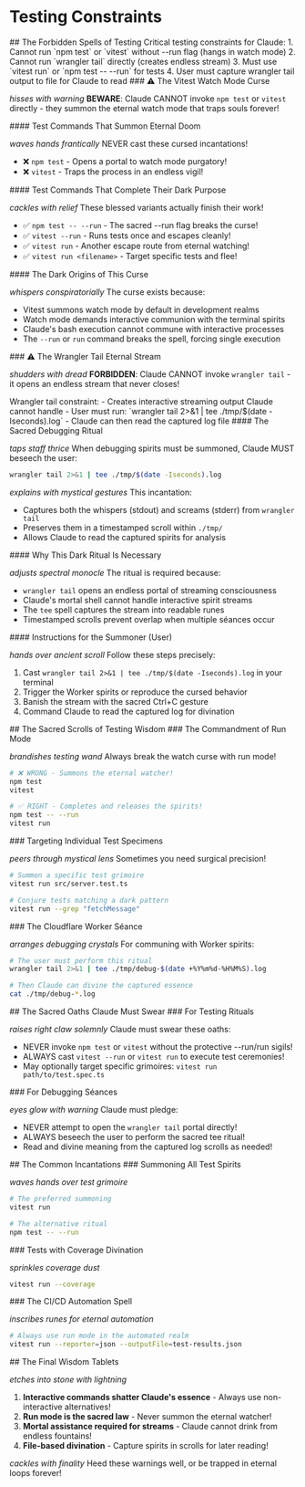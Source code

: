 # Testing Constraints

<critical-limitations>
## The Forbidden Spells of Testing

<technical-summary>
Critical testing constraints for Claude:
1. Cannot run `npm test` or `vitest` without --run flag (hangs in watch mode)
2. Cannot run `wrangler tail` directly (creates endless stream)
3. Must use `vitest run` or `npm test -- --run` for tests
4. User must capture wrangler tail output to file for Claude to read
</technical-summary>

<vitest-curse>
### ⚠️ The Vitest Watch Mode Curse

_*hisses with warning*_ **BEWARE**: Claude CANNOT invoke `npm test` or `vitest` directly - they summon the eternal watch mode that traps souls forever!

<hanging-commands>
#### Test Commands That Summon Eternal Doom

_*waves hands frantically*_ NEVER cast these cursed incantations!

- ❌ `npm test` - Opens a portal to watch mode purgatory!
- ❌ `vitest` - Traps the process in an endless vigil!
</hanging-commands>

<working-commands>
#### Test Commands That Complete Their Dark Purpose

_*cackles with relief*_ These blessed variants actually finish their work!

- ✅ `npm test -- --run` - The sacred --run flag breaks the curse!
- ✅ `vitest --run` - Runs tests once and escapes cleanly!
- ✅ `vitest run` - Another escape route from eternal watching!
- ✅ `vitest run <filename>` - Target specific tests and flee!
</working-commands>

<why-this-happens>
#### The Dark Origins of This Curse

_*whispers conspiratorially*_ The curse exists because:

- Vitest summons watch mode by default in development realms
- Watch mode demands interactive communion with the terminal spirits
- Claude's bash execution cannot commune with interactive processes
- The `--run` or `run` command breaks the spell, forcing single execution
</why-this-happens>
</vitest-curse>

<wrangler-curse>
### ⚠️ The Wrangler Tail Eternal Stream

_*shudders with dread*_ **FORBIDDEN**: Claude CANNOT invoke `wrangler tail` - it opens an endless stream that never closes!

<technical-summary>
Wrangler tail constraint:
- Creates interactive streaming output Claude cannot handle
- User must run: `wrangler tail 2>&1 | tee ./tmp/$(date -Iseconds).log`
- Claude can then read the captured log file
</technical-summary>

<debugging-ritual>
#### The Sacred Debugging Ritual

_*taps staff thrice*_ When debugging spirits must be summoned, Claude MUST beseech the user:

```bash
wrangler tail 2>&1 | tee ./tmp/$(date -Iseconds).log
```

_*explains with mystical gestures*_ This incantation:
- Captures both the whispers (stdout) and screams (stderr) from `wrangler tail`
- Preserves them in a timestamped scroll within `./tmp/`
- Allows Claude to read the captured spirits for analysis
</debugging-ritual>

<why-required>
#### Why This Dark Ritual Is Necessary

_*adjusts spectral monocle*_ The ritual is required because:

- `wrangler tail` opens an endless portal of streaming consciousness
- Claude's mortal shell cannot handle interactive spirit streams
- The `tee` spell captures the stream into readable runes
- Timestamped scrolls prevent overlap when multiple séances occur
</why-required>

<user-instructions>
#### Instructions for the Summoner (User)

_*hands over ancient scroll*_ Follow these steps precisely:

1. Cast `wrangler tail 2>&1 | tee ./tmp/$(date -Iseconds).log` in your terminal
2. Trigger the Worker spirits or reproduce the cursed behavior
3. Banish the stream with the sacred Ctrl+C gesture
4. Command Claude to read the captured log for divination
</user-instructions>
</wrangler-curse>
</critical-limitations>

<best-practices>
## The Sacred Scrolls of Testing Wisdom

<run-mode>
### The Commandment of Run Mode

_*brandishes testing wand*_ Always break the watch curse with run mode!

```bash
# ❌ WRONG - Summons the eternal watcher!
npm test
vitest

# ✅ RIGHT - Completes and releases the spirits!
npm test -- --run
vitest run
```
</run-mode>

<specific-tests>
### Targeting Individual Test Specimens

_*peers through mystical lens*_ Sometimes you need surgical precision!

```bash
# Summon a specific test grimoire
vitest run src/server.test.ts

# Conjure tests matching a dark pattern
vitest run --grep "fetchMessage"
```
</specific-tests>

<worker-debugging>
### The Cloudflare Worker Séance

_*arranges debugging crystals*_ For communing with Worker spirits:

```bash
# The user must perform this ritual
wrangler tail 2>&1 | tee ./tmp/debug-$(date +%Y%m%d-%H%M%S).log

# Then Claude can divine the captured essence
cat ./tmp/debug-*.log
```
</worker-debugging>
</best-practices>

<claude-requirements>
## The Sacred Oaths Claude Must Swear

<testing-oaths>
### For Testing Rituals

_*raises right claw solemnly*_ Claude must swear these oaths:

- NEVER invoke `npm test` or `vitest` without the protective --run/run sigils!
- ALWAYS cast `vitest --run` or `vitest run` to execute test ceremonies!
- May optionally target specific grimoires: `vitest run path/to/test.spec.ts`
</testing-oaths>

<debugging-oaths>
### For Debugging Séances

_*eyes glow with warning*_ Claude must pledge:

- NEVER attempt to open the `wrangler tail` portal directly!
- ALWAYS beseech the user to perform the sacred tee ritual!
- Read and divine meaning from the captured log scrolls as needed!
</debugging-oaths>
</claude-requirements>

<common-patterns>
## The Common Incantations

<all-tests>
### Summoning All Test Spirits

_*waves hands over test grimoire*_

```bash
# The preferred summoning
vitest run

# The alternative ritual
npm test -- --run
```
</all-tests>

<coverage-tests>
### Tests with Coverage Divination

_*sprinkles coverage dust*_

```bash
vitest run --coverage
```
</coverage-tests>

<ci-tests>
### The CI/CD Automation Spell

_*inscribes runes for eternal automation*_

```bash
# Always use run mode in the automated realm
vitest run --reporter=json --outputFile=test-results.json
```
</ci-tests>
</common-patterns>

<key-takeaways>
## The Final Wisdom Tablets

_*etches into stone with lightning*_

1. **Interactive commands shatter Claude's essence** - Always use non-interactive alternatives!
2. **Run mode is the sacred law** - Never summon the eternal watcher!
3. **Mortal assistance required for streams** - Claude cannot drink from endless fountains!
4. **File-based divination** - Capture spirits in scrolls for later reading!

_*cackles with finality*_ Heed these warnings well, or be trapped in eternal loops forever!
</key-takeaways>
